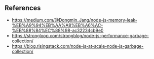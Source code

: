 
## References

- https://medium.com/@Dongmin_Jang/node-js-memory-leak-%EB%A9%94%EB%AA%A8%EB%A6%AC-%EB%88%84%EC%88%98-ac32234cb9e0
- https://strongloop.com/strongblog/node-js-performance-garbage-collection/
- https://blog.risingstack.com/node-js-at-scale-node-js-garbage-collection/